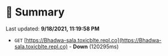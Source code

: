 # 📖 Summary
Last updated: **9/18/2021, 11:19:58 PM**

- `GET` [https://Bhadwa-sala.toxicblte.repl.co](https://Bhadwa-sala.toxicblte.repl.co) - **Down** (120295ms)
